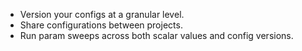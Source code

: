 ---
---

- Version your configs at a granular level.
- Share configurations between projects.
- Run param sweeps across both scalar values and config versions.
